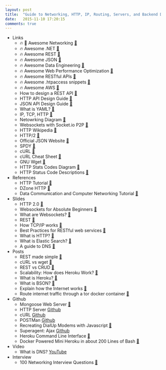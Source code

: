 ```yaml
---
layout: post
title:  "Guide to Networking, HTTP, IP, Routing, Servers, and Backend Development"
date:   2015-11-10 17:20:15
comments: true
---
```


- Links
    - :fire: :raised_hands: Awesome Networking [:link:](https://github.com/clowwindy/Awesome-Networking)
    - :fire: Awesome .NET [:link:](https://github.com/quozd/awesome-dotnet)
    - :fire: Awesome REST [:link:](https://github.com/marmelab/awesome-rest)
    - :fire: Awesome JSON [:link:](https://github.com/burningtree/awesome-json)
    - :fire: Awesome Data Engineering [:link:](https://github.com/igorbarinov/awesome-data-engineering)
    - :fire: Awesome Web Performance Optimization [:link:](https://github.com/davidsonfellipe/awesome-wpo)
    - :fire: Awesome RESTful APIs [:link:](https://github.com/Kikobeats/awesome-api)
    - :fire: Awesome .htpaccess snippets [:link:](https://github.com/phanan/htaccess)
    - :fire: Awesome AWS [:link:](https://github.com/donnemartin/awesome-aws)
    - How to design a REST API [:link:](http://blog.octo.com/en/design-a-rest-api/)
    - HTTP API Design Guide [:link:](https://github.com/interagent/http-api-design)
    - JSON API Design Guide [:link:](http://jsonapi.org/)
    - What is YAML? [:link:](http://yaml.org/spec/1.2/spec.html)
    - IP, TCP, HTTP [:link:](https://www.objc.io/issues/10-syncing-data/ip-tcp-http/)
    - Netowrking Diagram [:link:](https://upload.wikimedia.org/wikipedia/commons/f/f6/Tcp_state_diagram_fixed_new.svg)
    - Websockets with Socket.io P2P [:link:](http://socket.io/blog/socket-io-p2p/)
    - HTTP Wikipedia [:link:](https://en.wikipedia.org/wiki/Hypertext_Transfer_Protocol#Request_methods)
    - HTTP/2 [:link:](https://http2.github.io/)
    - Official JSON Website [:link:](http://www.json.org/)
    - SPDY [:link:](http://www.chromium.org/spdy)
    - cURL [:link:](http://curl.haxx.se/docs/manpage.html)
    - cURL Cheat Sheet [:link:](http://daniel.haxx.se/blog/2015/09/16/a-curl-cheat-sheet/)
    - GNU Wget [:link:](http://www.gnu.org/software/wget/)
    - HTTP Stats Codes Diagram [:link:](http://i.stack.imgur.com/whhD1.png)
    - HTTP Status Code Descriptions [:link:](http://www.w3.org/Protocols/rfc2616/rfc2616-sec10.html)
- References
    - HTTP Tutorial [:link:](http://www.tutorialspoint.com/http/index.htm)
    - DZone HTTP [:link:](https://dzone.com/storage/assets/4158-rc172-010d-http_0.pdf) 
    - Data Communication and Computer Networking Tutorial [:link:](http://www.tutorialspoint.com/data_communication_computer_network/index.htm)
- Slides
    - HTTP 2.0 [:floppy_disk:](https://speakerdeck.com/bastianhofmann/2-dot-0-introduction)
    - Websockets for Absolute Beginners [:floppy_disk:](https://speakerdeck.com/robhawkes/websockets-embracing-the-real-time-web)
    - What are Websockets? [:floppy_disk:](https://speakerdeck.com/igorw/websockets)
    - REST [:floppy_disk:](https://speakerdeck.com/kylef/embracing-change-with-rest)
    - How TCP/IP works [:floppy_disk:](http://slides.com/annielcook/tcp-ip#/)
    - Best Practices for RESTful web services [:floppy_disk:](http://slides.com/andriuss/restful-web-services#/)
    - What is HTTP? [:link:](http://slides.com/theremix/http#/1)
    - What is Elastic Search? [:link:](http://slides.com/yatendra/elastic-search#/)
    - A guide to DNS [:floppy_disk:](http://slides.com/justintalbott/dns#/)
- Posts
    - REST made simple [:link:](http://programmers.stackexchange.com/questions/23891/what-is-rest-in-simple-english?rq=1)
    - cURL vs wget [:link:](http://www.thegeekstuff.com/2012/07/wget-curl/)
    - REST vs CRUD [:link:](http://programmers.stackexchange.com/questions/120716/difference-between-rest-and-crud)
    - Scalability: How does Heroku Work? [:link:](https://www.quora.com/Scalability/How-does-Heroku-work)
    - What is Heroku? [:link:](http://stackoverflow.com/questions/11008787/what-exactly-is-heroku)
    - What is BSON? [:link:](http://bsonspec.org/)
    - Explain how the Internet works [:link:](https://www.quora.com/How-does-the-Internet-work)
    - Route internet traffic through a tor docker container [:link:](https://blog.jessfraz.com/post/routing-traffic-through-tor-docker-container/)
- Github
    - Mongoose Web Server [:link:](https://github.com/cesanta/mongoose)
    - HTTP Server [Github](https://github.com/indexzero/http-server)
    - cURL [Github](https://github.com/bagder/curl)
    - POSTMan [Github](https://github.com/postmanlabs/postman-app-support)
    - Recreating DialUp Modems with Javascript [:link:](https://github.com/samccone/noise)
    - Superagent: Ajax [Github](https://github.com/visionmedia/superagent)
    - Heroku Command Line Interface [:link:](https://github.com/heroku/heroku)
    - Docker Powered Mini Heroku in about 200 Lines of Bash [:link:](https://github.com/progrium/dokku)
- Video
    - What is DNS? [YouTube](https://www.youtube.com/watch?v=72snZctFFtA)
- Interview
    - 100 Networking Interview Questions [:link:](http://career.guru99.com/top-100-networking-interview-questions-answers/)
